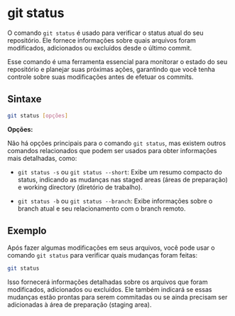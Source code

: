 # git status

O comando `git status` é usado para verificar o status atual do seu repositório. Ele fornece informações sobre quais arquivos foram modificados, adicionados ou excluídos desde o último commit.

Esse comando é uma ferramenta essencial para monitorar o estado do seu repositório e planejar suas próximas ações, garantindo que você tenha controle sobre suas modificações antes de efetuar os commits.

## **Sintaxe**

```bash
git status [opções]
```

**Opções:**

Não há opções principais para o comando `git status`, mas existem outros comandos relacionados que podem ser usados para obter informações mais detalhadas, como:

- `git status -s` ou `git status --short`: Exibe um resumo compacto do status, indicando as mudanças nas staged areas (áreas de preparação) e working directory (diretório de trabalho).

- `git status -b` ou `git status --branch`: Exibe informações sobre o branch atual e seu relacionamento com o branch remoto.

## **Exemplo**

Após fazer algumas modificações em seus arquivos, você pode usar o comando `git status` para verificar quais mudanças foram feitas:

```bash
git status
```

Isso fornecerá informações detalhadas sobre os arquivos que foram modificados, adicionados ou excluídos. Ele também indicará se essas mudanças estão prontas para serem commitadas ou se ainda precisam ser adicionadas à área de preparação (staging area).

